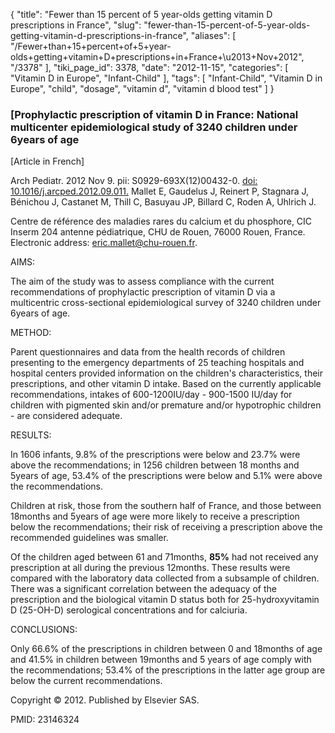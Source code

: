 {
    "title": "Fewer than 15 percent of 5 year-olds getting vitamin D prescriptions in France",
    "slug": "fewer-than-15-percent-of-5-year-olds-getting-vitamin-d-prescriptions-in-france",
    "aliases": [
        "/Fewer+than+15+percent+of+5+year-olds+getting+vitamin+D+prescriptions+in+France+\u2013+Nov+2012",
        "/3378"
    ],
    "tiki_page_id": 3378,
    "date": "2012-11-15",
    "categories": [
        "Vitamin D in Europe",
        "Infant-Child"
    ],
    "tags": [
        "Infant-Child",
        "Vitamin D in Europe",
        "child",
        "dosage",
        "vitamin d",
        "vitamin d blood test"
    ]
}


### [Prophylactic prescription of vitamin D in France: National multicenter epidemiological study of 3240 children under 6years of age

<span>[Article in French]</span>

Arch Pediatr. 2012 Nov 9. pii: S0929-693X(12)00432-0. [doi: 10.1016/j.arcped.2012.09.011.](https://doi.org/10.1016/j.arcped.2012.09.011.) Mallet E, Gaudelus J, Reinert P, Stagnara J, Bénichou J, Castanet M, Thill C, Basuyau JP, Billard C, Roden A, Uhlrich J.

Centre de référence des maladies rares du calcium et du phosphore, CIC Inserm 204 antenne pédiatrique, CHU de Rouen, 76000 Rouen, France. Electronic address: eric.mallet@chu-rouen.fr.

AIMS:

The aim of the study was to assess compliance with the current recommendations of prophylactic prescription of vitamin D via a multicentric cross-sectional epidemiological survey of 3240 children under 6years of age.

METHOD:

Parent questionnaires and data from the health records of children presenting to the emergency departments of 25 teaching hospitals and hospital centers provided information on the children's characteristics, their prescriptions, and other vitamin D intake. Based on the currently applicable recommendations, intakes of 600-1200IU/day - 900-1500 IU/day for children with pigmented skin and/or premature and/or hypotrophic children - are considered adequate.

RESULTS:

In 1606 infants, 9.8% of the prescriptions were below and 23.7% were above the recommendations; in 1256 children between 18 months and 5years of age, 53.4% of the prescriptions were below and 5.1% were above the recommendations. 

Children at risk, those from the southern half of France, and those between 18months and 5years of age were more likely to receive a prescription below the recommendations; their risk of receiving a prescription above the recommended guidelines was smaller. 

Of the children aged between 61 and 71months,  **85%**  had not received any prescription at all during the previous 12months. These results were compared with the laboratory data collected from a subsample of children. There was a significant correlation between the adequacy of the prescription and the biological vitamin D status both for 25-hydroxyvitamin D (25-OH-D) serological concentrations and for calciuria.

CONCLUSIONS:

Only 66.6% of the prescriptions in children between 0 and 18months of age and 41.5% in children between 19months and 5 years of age comply with the recommendations; 53.4% of the prescriptions in the latter age group are below the current recommendations.

Copyright © 2012. Published by Elsevier SAS.

PMID: 23146324